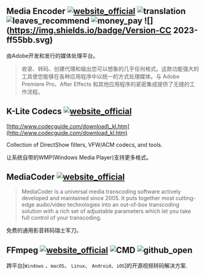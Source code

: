 ## Media Encoder [![website_official](https://gitbook07.oss-cn-hangzhou.aliyuncs.com/website_official.svg)](https://www.adobe.com/products/media-encoder.html) ![translation](https://gitbook07.oss-cn-hangzhou.aliyuncs.com/translation.svg) ![leaves_recommend](https://gitbook07.oss-cn-hangzhou.aliyuncs.com/leaves_rec.svg) ![money_pay](https://gitbook07.oss-cn-hangzhou.aliyuncs.com/money_pay.svg) ![](https://img.shields.io/badge/Version-CC 2023-ff55bb.svg)

由Adobe开发和发行的媒体处理平台。

> 收录、转码、创建代理和输出您可以想象的几乎任何格式。这款功能强大的工具使您能够在各种应用程序中以统一的方式处理媒体。与 Adobe Premiere Pro、After Effects 和其他应用程序的紧密集成提供了无缝的工作流程。  

## K-Lite Codecs [![website_official](https://gitbook07.oss-cn-hangzhou.aliyuncs.com/website_official.svg)](http://www.codecguide.com)

[http://www.codecguide.com/download\_kl.htm](http://www.codecguide.com/download_kl.htm)

Collection of DirectShow filters, VFW/ACM codecs, and tools.

让系统自带的WMP(Windows Media Player)支持更多格式。


## MediaCoder [![website_official](https://gitbook07.oss-cn-hangzhou.aliyuncs.com/website_official.svg)](http://mediacoderhq.com/) 

> MediaCoder is a universal media transcoding software actively developed and maintained since 2005. It puts together most cutting-edge audio/video technologies into an out-of-box transcoding solution with a rich set of adjustable parameters which let you take full control of your transcoding. 

免费的通用影音转码瑞士军刀。

## FFmpeg [![website_official](https://gitbook07.oss-cn-hangzhou.aliyuncs.com/website_official.svg)](https://ffmpeg.org/) ![CMD](https://gitbook07.oss-cn-hangzhou.aliyuncs.com/CMD.svg) ![github_open](https://gitbook07.oss-cn-hangzhou.aliyuncs.com/github_open.svg)

跨平台[`Windows` 、`macOS`、 `Linux`、 `Android`、`iOS`]的开源视频转码解决方案.
